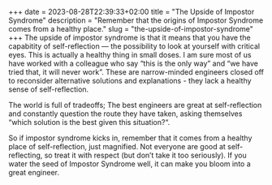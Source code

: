 +++ 
date = 2023-08-28T22:39:33+02:00
title = "The Upside of Impostor Syndrome"
description = "Remember that the origins of Impostor Syndrome comes from a healthy place."
slug = "the-upside-of-impostor-syndrome"
+++
The upside of impostor syndrome is that it means that you have the capabitity
of self-reflection — the possibility to look at yourself with critical eyes.
This is actually a healthy thing in small doses. I am sure most of us have
worked with a colleague who say “this is the only way” and “we have tried that,
it will never work”. These are narrow-minded engineers closed off to reconsider
alternative solutions and explanations - they lack a healthy sense of
self-reflection.

The world is full of tradeoffs; The best engineers are great at self-reflection
and constantly question the route they have taken, asking themselves “which
solution is the best given this situation?“.

So if impostor syndrome kicks in, remember that it comes from a healthy place
of self-reflection, just magnified. Not everyone are good at self-reflecting,
so treat it with respect (but don’t take it too seriously). If you water the
seed of Impostor Syndrome well, it can make you bloom into a great engineer.
